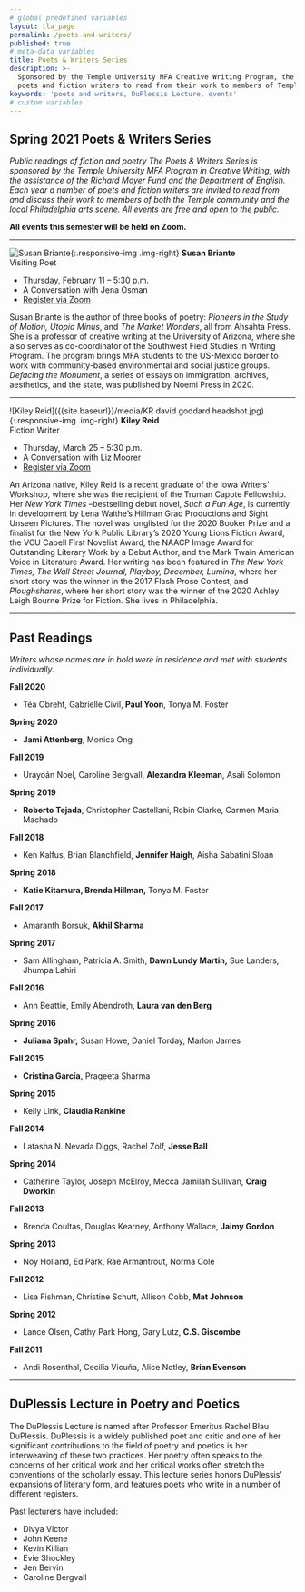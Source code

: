 ```yaml
---
# global predefined variables
layout: tla_page
permalink: /poets-and-writers/
published: true
# meta-data variables
title: Poets & Writers Series
description: >-
  Sponsored by the Temple University MFA Creative Writing Program, the Poets and Writers Series invites
  poets and fiction writers to read from their work to members of Temple community and Philadelphia arts scene.
keywords: 'poets and writers, DuPlessis Lecture, events'
# custom variables
---
```

## Spring 2021 Poets & Writers Series
_Public readings of fiction and poetry_
_The Poets & Writers Series is sponsored by the Temple University MFA Program in Creative Writing, with the assistance of the Richard Moyer Fund and the Department of English. Each year a number of poets and fiction writers are invited to read from and discuss their work to members of both the Temple community and the local Philadelphia arts scene. All events are free and open to the public._ 

**All events this semester will be held on Zoom.**

___

![Susan Briante]({{site.baseurl}}/media/susanbriante.jpg){:.responsive-img .img-right}
**Susan Briante**<br/>
Visiting Poet<br/>

- Thursday, February 11 – 5:30 p.m.<br/>
- A Conversation with Jena Osman<br/>
- [Register via Zoom](https://temple.zoom.us/webinar/register/WN_8IMK88TBR0apV96Z19iwDQ)<br>

Susan Briante is the author of three books of poetry: _Pioneers in the Study of Motion, Utopia Minus_, and _The Market Wonders_, all from Ahsahta Press. She is a professor of creative writing at the University of Arizona, where she also serves as co-coordinator of the Southwest Field Studies in Writing Program. The program brings MFA students to the US-Mexico border to work with community-based environmental and social justice groups. _Defacing the Monument_, a series of essays on immigration, archives, aesthetics, and the state, was published by Noemi Press in 2020.   

___

![Kiley Reid]({{site.baseurl}}/media/KR david goddard headshot.jpg){:.responsive-img .img-right}
**Kiley Reid**<br>
Fiction Writer<br/>

- Thursday, March 25 – 5:30 p.m.<br>
- A Conversation with Liz Moorer<br>
- [Register via Zoom](https://temple.zoom.us/webinar/register/WN_QlgxwtT4QtKLmkgbcMtT1w)<br>

An Arizona native, Kiley Reid is a recent graduate of the Iowa Writers’ Workshop, where she was the recipient of the Truman Capote Fellowship. Her _New York Times_ –bestselling debut novel, _Such a Fun Age_, is currently in development by Lena Waithe’s Hillman Grad Productions and Sight Unseen Pictures. The novel was longlisted for the 2020 Booker Prize and a finalist for the New York Public Library’s 2020 Young Lions Fiction Award, the VCU Cabell First Novelist Award, the NAACP Image Award for Outstanding Literary Work by a Debut Author, and the Mark Twain American Voice in Literature Award. Her writing has been featured in _The New York Times, The Wall Street Journal, Playboy, December, Lumina_, where her short story was the winner in the 2017 Flash Prose Contest, and _Ploughshares_, where her short story was the winner of the 2020 Ashley Leigh Bourne Prize for Fiction. She lives in Philadelphia. 

___

## Past Readings

_Writers whose names are in bold were in residence and met with students individually._

**Fall 2020**
- Téa Obreht, Gabrielle Civil, **Paul Yoon**, Tonya M. Foster

**Spring 2020**
- **Jami Attenberg**, Monica Ong

**Fall 2019**
- Urayoán Noel, Caroline Bergvall, **Alexandra Kleeman**, Asali Solomon

**Spring 2019**
- **Roberto Tejada**, Christopher Castellani, Robin Clarke, Carmen Maria Machado

**Fall 2018**
- Ken Kalfus, Brian Blanchfield, **Jennifer Haigh**, Aisha Sabatini Sloan

**Spring 2018**
- **Katie Kitamura, Brenda Hillman,** Tonya M. Foster

**Fall 2017**
- Amaranth Borsuk, **Akhil Sharma**

**Spring 2017**
- Sam Allingham, Patricia A. Smith, **Dawn Lundy Martin,** Sue Landers, Jhumpa Lahiri

**Fall 2016**
- Ann Beattie, Emily Abendroth, **Laura van den Berg**

**Spring 2016**
- **Juliana Spahr,** Susan Howe, Daniel Torday, Marlon James

**Fall 2015**
- **Cristina García,** Prageeta Sharma

**Spring 2015**
- Kelly Link, **Claudia Rankine**

**Fall 2014**
- Latasha N. Nevada Diggs, Rachel Zolf, **Jesse Ball**

**Spring 2014**
- Catherine Taylor, Joseph McElroy, Mecca Jamilah Sullivan, **Craig Dworkin**

**Fall 2013**
- Brenda Coultas, Douglas Kearney, Anthony Wallace, **Jaimy Gordon**

**Spring 2013**
- Noy Holland, Ed Park, Rae Armantrout, Norma Cole

**Fall 2012**
- Lisa Fishman, Christine Schutt, Allison Cobb, **Mat Johnson**

**Spring 2012**
- Lance Olsen, Cathy Park Hong, Gary Lutz, **C.S. Giscombe**

**Fall 2011**
- Andi Rosenthal, Cecilia Vicuña, Alice Notley, **Brian Evenson**

___

## DuPlessis Lecture in Poetry and Poetics
The DuPlessis Lecture is named after Professor Emeritus Rachel Blau DuPlessis. DuPlessis is a widely published poet and critic and one of her significant contributions to the field of poetry and poetics is her interweaving of these two practices. Her poetry often speaks to the concerns of her critical work and her critical works often stretch the conventions of the scholarly essay. This lecture series honors DuPlessis’ expansions of literary form, and features poets who write in a number of different registers.

Past lecturers have included:
- Divya Victor
- John Keene
- Kevin Killian
- Evie Shockley
- Jen Bervin
- Caroline Bergvall
